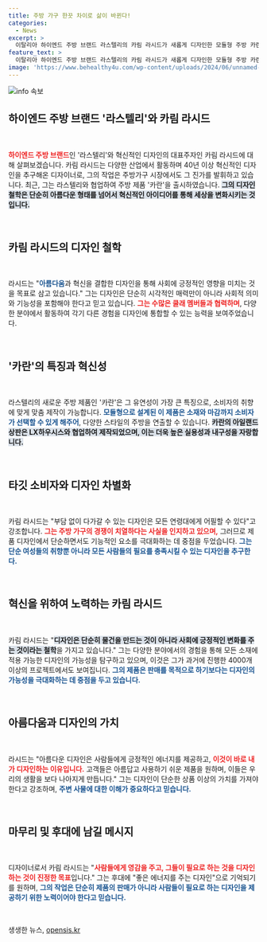 ```yaml
---
title: 주방 가구 한끗 차이로 삶이 바뀐다!
categories:
  - News
excerpt: >
  이탈리아 하이엔드 주방 브랜드 라스텔리의 카림 라시드가 새롭게 디자인한 모듈형 주방 카란! 혁신적이고 유연한 디자인으로 다양한 소비자층을 겨냥한 카란의 매력과 라시드의 철학을 밝혀봅니다.
feature_text: >
  이탈리아 하이엔드 주방 브랜드 라스텔리의 카림 라시드가 새롭게 디자인한 모듈형 주방 카란! 혁신적이고 유연한 디자인으로 다양한 소비자층을 겨냥한 카란의 매력과 라시드의 철학을 밝혀봅니다.
image: 'https://www.behealthy4u.com/wp-content/uploads/2024/06/unnamed-file.png'
---
```


<p><img src="https://www.behealthy4u.com/wp-content/uploads/2024/06/unnamed-file.png" alt="info 속보" /></p>

<h2 data-ke-size="size26">하이엔드 주방 브랜드 '라스텔리'와 카림 라시드</h2>

<p data-ke-size="size16">&nbsp;</p>

<p><b><span style="color: #ee2323;">하이엔드 주방 브랜드</span></b>인 '라스텔리'와 혁신적인 디자인의 대표주자인 카림 라시드에 대해 살펴보겠습니다. 카림 라시드는 다양한 산업에서 활동하며 40년 이상 혁신적인 디자인을 추구해온 디자이너로, 그의 작업은 주방가구 시장에서도 그 진가를 발휘하고 있습니다. 최근, 그는 라스텔리와 협업하여 주방 제품 '카란'을 출시하였습니다. <b><span style="background-color: #21538527;">그의 디자인 철학은 단순히 아름다운 형태를 넘어서 혁신적인 아이디어를 통해 세상을 변화시키는 것입니다.</span></b></p>

<p data-ke-size="size16">&nbsp;</p>

<h2 data-ke-size="size26">카림 라시드의 디자인 철학</h2>

<p data-ke-size="size16">&nbsp;</p>

<p>라시드는 "<b><span style="color: #1a5490;">아름다움</span></b>과 혁신을 결합한 디자인을 통해 사회에 긍정적인 영향을 미치는 것을 목표로 삼고 있습니다." 그는 디자인은 단순히 시각적인 매력만이 아니라 사회적 의미와 기능성을 포함해야 한다고 믿고 있습니다. <b><span style="color: #ee2323;">그는 수많은 쿨래 멤버들과 협력하며</span></b>, 다양한 분야에서 활동하여 각기 다른 경험을 디자인에 통합할 수 있는 능력을 보여주었습니다.</p>

<p data-ke-size="size16">&nbsp;</p>

<h2 data-ke-size="size26">'카란'의 특징과 혁신성</h2>

<p data-ke-size="size16">&nbsp;</p>

<p>라스텔리의 새로운 주방 제품인 '카란'은 그 유연성이 가장 큰 특징으로, 소비자의 취향에 맞게 맞춤 제작이 가능합니다. <b><span style="color: #1a5490;">모듈형으로 설계된 이 제품은 소재와 마감까지 소비자가 선택할 수 있게 해주어</span></b>, 다양한 스타일의 주방을 연출할 수 있습니다. <b><span style="background-color: #21538527;">카란의 아일랜드 상판은 LX하우시스와 협업하여 제작되었으며, 이는 더욱 높은 실용성과 내구성을 자랑합니다.</span></b></p>

<p data-ke-size="size16">&nbsp;</p>

<h2 data-ke-size="size26">타깃 소비자와 디자인 차별화</h2>

<p data-ke-size="size16">&nbsp;</p>

<p>카림 라시드는 "부담 없이 다가갈 수 있는 디자인은 모든 연령대에게 어필할 수 있다"고 강조합니다. <b><span style="color: #ee2323;">그는 주방 가구의 경쟁이 치열하다는 사실을 인지하고 있으며,</span></b> 그러므로 제품 디자인에서 단순하면서도 기능적인 요소를 극대화하는 데 중점을 두었습니다. <b><span style="color: #1a5490;">그는 단순 여성들의 취향뿐 아니라 모든 사람들의 필요를 충족시킬 수 있는 디자인을 추구한다.</span></b></p>

<p data-ke-size="size16">&nbsp;</p>

<h2 data-ke-size="size26">혁신을 위하여 노력하는 카림 라시드</h2>

<p data-ke-size="size16">&nbsp;</p>

<p>카림 라시드는 "<b><span style="background-color: #21538527;">디자인은 단순히 물건을 만드는 것이 아니라 사회에 긍정적인 변화를 주는 것이라는 철학</span></b>을 가지고 있습니다." 그는 다양한 분야에서의 경험을 통해 모든 소재에 적용 가능한 디자인의 가능성을 탐구하고 있으며, 이것은 그가 과거에 진행한 4000개 이상의 프로젝트에서도 보여집니다. <b><span style="color: #1a5490;">그의 제품은 판매를 목적으로 하기보다는 디자인의 가능성을 극대화하는 데 중점을 두고 있습니다.</span></b></p>

<p data-ke-size="size16">&nbsp;</p>

<h2 data-ke-size="size26">아름다움과 디자인의 가치</h2>

<p data-ke-size="size16">&nbsp;</p>

<p>라시드는 "아름다운 디자인은 사람들에게 긍정적인 에너지를 제공하고, <b><span style="color: #ee2323;">이것이 바로 내가 디자인하는 이유입니다.</span></b> 고객들은 아름답고 사용하기 쉬운 제품을 원하며, 이들은 우리의 생활을 보다 나아지게 만듭니다." 그는 디자인이 단순한 상품 이상의 가치를 가져야 한다고 강조하며, <b><span style="color: #1a5490;">주변 사물에 대한 이해가 중요하다고 믿습니다.</span></b></p>

<p data-ke-size="size16">&nbsp;</p>

<h2 data-ke-size="size26">마무리 및 후대에 남길 메시지</h2>

<p data-ke-size="size16">&nbsp;</p>

<p>디자이너로서 카림 라시드는 "<b><span style="color: #ee2323;">사람들에게 영감을 주고, 그들이 필요로 하는 것을 디자인하는 것이 진정한 목표</span></b>입니다." 그는 후대에 "좋은 에너지를 주는 디자인"으로 기억되기를 원하며, <b><span style="color: #1a5490;">그의 작업은 단순히 제품의 판매가 아니라 사람들이 필요로 하는 디자인을 제공하기 위한 노력이어야 한다고 믿습니다.</span></b></p>

<p data-ke-size="size16">&nbsp;</p>
생생한 뉴스, <a href="https://opensis.kr" rel="dofollow">opensis.kr</a>


